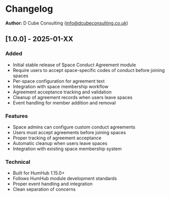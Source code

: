 # Changelog

**Author:** D Cube Consulting (info@dcubeconsulting.co.uk)

## [1.0.0] - 2025-01-XX
### Added
- Initial stable release of Space Conduct Agreement module
- Require users to accept space-specific codes of conduct before joining spaces
- Per-space configuration for agreement text
- Integration with space membership workflow
- Agreement acceptance tracking and validation
- Cleanup of agreement records when users leave spaces
- Event handling for member addition and removal

### Features
- Space admins can configure custom conduct agreements
- Users must accept agreements before joining spaces
- Proper tracking of agreement acceptance
- Automatic cleanup when users leave spaces
- Integration with existing space membership system

### Technical
- Built for HumHub 1.15.0+
- Follows HumHub module development standards
- Proper event handling and integration
- Clean separation of concerns 